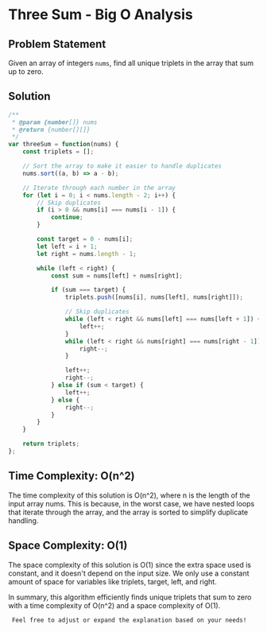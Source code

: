 # Three Sum - Big O Analysis

## Problem Statement

Given an array of integers `nums`, find all unique triplets in the array that sum up to zero.

## Solution

```javascript
/**
 * @param {number[]} nums
 * @return {number[][]}
 */
var threeSum = function(nums) {
    const triplets = [];

    // Sort the array to make it easier to handle duplicates
    nums.sort((a, b) => a - b);

    // Iterate through each number in the array
    for (let i = 0; i < nums.length - 2; i++) {
        // Skip duplicates
        if (i > 0 && nums[i] === nums[i - 1]) {
            continue;
        }

        const target = 0 - nums[i];
        let left = i + 1;
        let right = nums.length - 1;

        while (left < right) {
            const sum = nums[left] + nums[right];

            if (sum === target) {
                triplets.push([nums[i], nums[left], nums[right]]);

                // Skip duplicates
                while (left < right && nums[left] === nums[left + 1]) {
                    left++;
                }
                while (left < right && nums[right] === nums[right - 1]) {
                    right--;
                }

                left++;
                right--;
            } else if (sum < target) {
                left++;
            } else {
                right--;
            }
        }
    }

    return triplets;
};
``````

## Time Complexity: O(n^2)
The time complexity of this solution is O(n^2), where n is the length of the input array nums. This is because, in the worst case, we have nested loops that iterate through the array, and the array is sorted to simplify duplicate handling.

## Space Complexity: O(1)
The space complexity of this solution is O(1) since the extra space used is constant, and it doesn't depend on the input size. We only use a constant amount of space for variables like triplets, target, left, and right.

In summary, this algorithm efficiently finds unique triplets that sum to zero with a time complexity of O(n^2) and a space complexity of O(1).

`
Feel free to adjust or expand the explanation based on your needs!`
